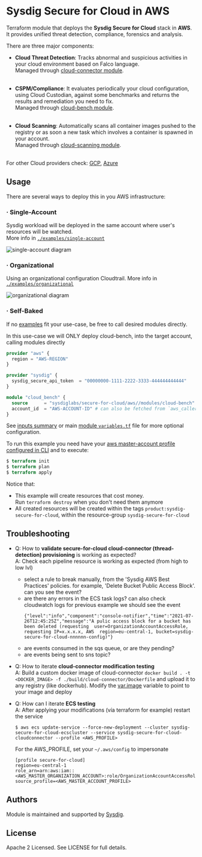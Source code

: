 # Sysdig Secure for Cloud in AWS

Terraform module that deploys the **Sysdig Secure for Cloud** stack in **AWS**.
<br/>It provides unified threat detection, compliance, forensics and analysis.

There are three major components:

* **Cloud Threat Detection**: Tracks abnormal and suspicious activities in your cloud environment based on Falco language.<br/>Managed through [cloud-connector module](https://github.com/sysdiglabs/terraform-aws-secure-for-cloud/tree/master/modules/services/cloud-connector).<br/><br/>


* **CSPM/Compliance**: It evaluates periodically your cloud configuration, using Cloud Custodian, against some benchmarks and returns the results and remediation you need to fix.<br/>Managed through [cloud-bench module](https://github.com/sysdiglabs/terraform-aws-secure-for-cloud/tree/master/modules/services/cloud-bench).<br/><br/>

* **Cloud Scanning**: Automatically scans all container images pushed to the registry or as soon a new task which involves a container is spawned in your account.<br/>Managed through [cloud-scanning module](https://github.com/sysdiglabs/terraform-aws-secure-for-cloud/tree/master/modules/services/cloud-scanning).<br/><br/>

For other Cloud providers check: [GCP](https://github.com/sysdiglabs/terraform-google-cloudvision), [Azure](https://github.com/sysdiglabs/terraform-azurerm-cloudvision)


## Usage

There are several ways to deploy this in you AWS infrastructure:

### · Single-Account
Sysdig workload will be deployed in the same account where user's resources will be watched.<br/>
More info in [`./examples/single-account`](https://github.com/sysdiglabs/terraform-aws-secure-for-cloud/tree/master/examples/single-account)

![single-account diagram](https://raw.githubusercontent.com/sysdiglabs/terraform-aws-secure-for-cloud/7cee298cc8955c256be32b1b58c8c99a7095e788/examples/single-account/diagram-single.png)

### · Organizational

Using an organizational configuration Cloudtrail.
More info in [`./examples/organizational`](https://github.com/sysdiglabs/terraform-aws-secure-for-cloud/tree/master/examples/organizational)

![organizational diagram](https://raw.githubusercontent.com/sysdiglabs/terraform-aws-secure-for-cloud/7cee298cc8955c256be32b1b58c8c99a7095e788/examples/organizational/diagram-org.png)

### · Self-Baked

If no [examples](https://github.com/sysdiglabs/terraform-aws-secure-for-cloud/tree/master/examples) fit your use-case, be free to call desired modules directly.

In this use-case we will ONLY deploy cloud-bench, into the target account, calling modules directly

```terraform
provider "aws" {
  region = "AWS-REGION"
}

provider "sysdig" {
  sysdig_secure_api_token  = "00000000-1111-2222-3333-444444444444"
}

module "cloud_bench" {
  source      = "sysdiglabs/secure-for-cloud/aws//modules/cloud-bench"
  account_id  = "AWS-ACCOUNT-ID" # can also be fetched from `aws_caller_identity.me`
}

```
See [inputs summary](#inputs) or main [module `variables.tf`](https://github.com/sysdiglabs/terraform-aws-secure-for-cloud/tree/master/variables.tf) file for more optional configuration.

To run this example you need have your [aws master-account profile configured in CLI](https://docs.aws.amazon.com/cli/latest/userguide/cli-configure-profiles.html) and to execute:
```terraform
$ terraform init
$ terraform plan
$ terraform apply
```

Notice that:
* This example will create resources that cost money.<br/>Run `terraform destroy` when you don't need them anymore
* All created resources will be created within the tags `product:sysdig-secure-for-cloud`, within the resource-group `sysdig-secure-for-cloud`


## Troubleshooting

- Q: How to **validate secure-for-cloud cloud-connector (thread-detection) provisioning** is working as expected?<br/>
  A: Check each pipeline resource is working as expected (from high to low lvl)
    - select a rule to break manually, from the 'Sysdig AWS Best Practices' policies. for example, 'Delete Bucket Public Access Block'. can you see the event?
    - are there any errors in the ECS task logs? can also check cloudwatch logs
      for previous example we should see the event
      ```
      {"level":"info","component":"console-notifier","time":"2021-07-26T12:45:25Z","message":"A pulic access block for a bucket has been deleted (requesting  user=OrganizationAccountAccessRole, requesting IP=x.x.x.x, AWS  region=eu-central-1, bucket=sysdig-secure-for-cloud-nnnnnn-config)"}
      ```
    - are events consumed in the sqs queue, or are they pending?
    - are events being sent to sns topic?


- Q: How to iterate **cloud-connector modification testing**
  <br/>A: Build a custom docker image of cloud-connector `docker build . -t <DOCKER_IMAGE> -f ./build/cloud-connector/Dockerfile` and upload it to any registry (like dockerhub).
  Modify the [var.image](https://github.com/sysdiglabs/terraform-aws-secure-for-cloud/tree/master/modules/services/cloud-connector/variables.tf) variable to point to your image and deploy


- Q: How can I iterate **ECS testing**
  <br/>A: After applying your modifications (vía terraform for example) restart the service
    ```
    $ aws ecs update-service --force-new-deployment --cluster sysdig-secure-for-cloud-ecscluster --service sysdig-secure-for-cloud-cloudconnector --profile <AWS_PROFILE>
    ```

  For the AWS_PROFILE, set your `~/.aws/config` to impersonate
    ```
    [profile secure-for-cloud]
    region=eu-central-1
    role_arn=arn:aws:iam::<AWS_MASTER_ORGANIZATION_ACCOUNT>:role/OrganizationAccountAccessRole
    source_profile=<AWS_MASTER_ACCOUNT_PROFILE>
    ```

## Authors

Module is maintained and supported by [Sysdig](https://sysdig.com).

## License

Apache 2 Licensed. See LICENSE for full details.
